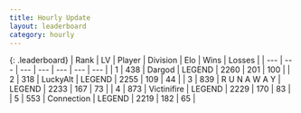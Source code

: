 ```yaml
---
title: Hourly Update
layout: leaderboard
category: hourly
---
```


{: .leaderboard}
| Rank | LV | Player | Division | Elo | Wins | Losses |
| --- | --- | --- | --- | --- | --- | --- |
| <span data-change="0">1</span> | 438 | <span title="ID: 492528">Dargod</span> | LEGEND | <span data-change="0">2260</span> | <span data-change="0">201</span> | <span data-change="0">100</span> |
| <span data-change="0">2</span> | 318 | <span title="ID: 512212">LuckyAlt</span> | LEGEND | <span data-change="0">2255</span> | <span data-change="0">109</span> | <span data-change="0">44</span> |
| <span data-change="0">3</span> | 839 | <span title="ID: 66144">R U N A W A Y</span> | LEGEND | <span data-change="0">2233</span> | <span data-change="0">167</span> | <span data-change="0">73</span> |
| <span data-change="0">4</span> | 873 | <span title="ID: 112242">Victinifire</span> | LEGEND | <span data-change="0">2229</span> | <span data-change="0">170</span> | <span data-change="0">83</span> |
| <span data-change="0">5</span> | 553 | <span title="ID: 539711">Connection</span> | LEGEND | <span data-change="0">2219</span> | <span data-change="0">182</span> | <span data-change="0">65</span> |